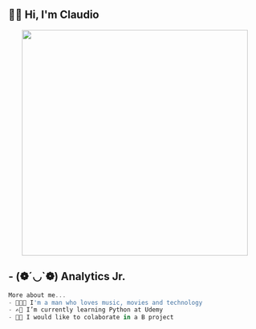 ### <h2>👋🏻 Hi, I'm Claudio 
  
<div align ='center'><img src= "https://media.giphy.com/media/cnzou4ydGM7GJZ7VTz/giphy.gif?cid=790b76114e13958252703dc3d844684d9037de55d73f3165&rid=giphy.gif&ct=g" width="450"></div></div>
  
  
## - (❁´◡`❁) Analytics Jr. 
```javascript
More about me...
- 👨🏻‍💻 I'm a man who loves music, movies and technology
- ✍🏻 I’m currently learning Python at Udemy
- 🤝🏻 I would like to colaborate in a B project 
```
